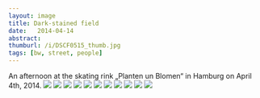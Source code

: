 ```yaml
---
layout: image
title: Dark-stained field
date:   2014-04-14
abstract: 
thumburl: /i/DSCF0515_thumb.jpg
tags: [bw, street, people]
---
```

An afternoon at the skating rink „Planten un Blomen“ in Hamburg on April 4th, 2014.
![](/i/DSCF0539.jpg)
![](/i/DSCF0525.jpg)
![](/i/DSCF0523.jpg)
![](/i/DSCF0515.jpg)
![](/i/DSCF0507.jpg)
![](/i/DSCF0487.jpg)
![](/i/DSCF0486.jpg)
![](/i/DSCF0471.jpg)
![](/i/DSCF0468.jpg)
![](/i/DSCF0467.jpg)
![](/i/DSCF0465.jpg)



